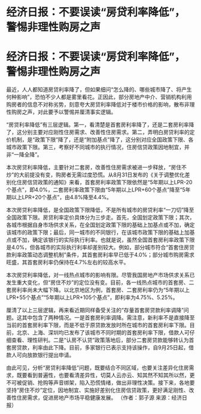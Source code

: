 # 经济日报：不要误读“房贷利率降低”，警惕非理性购房之声

# 经济日报：不要误读“房贷利率降低”，警惕非理性购房之声

最近，人人都知道房贷利率降了，但如果细问“怎么降的、哪些城市降了、将产生何种影响”，恐怕不少人都是雾里看花。正因此，部分房地产中介、营销机构利用购房者的信息不对称劣势，刻意夸大房贷利率降低对于楼市价格的影响，散布非理性购房之声，对此要予以警惕并厘清事实逻辑。

“房贷利率降低”有三层逻辑。第一，看清楚是首套房利率降了，还是二套房利率降了，这分别主要对应刚性住房需求、改善性住房需求。第二，弄明白房贷利率的定价机制，是“政策下限”降了，还是“附加基点”降了，这分别对应全国政策下限、各城市政策下限。第三，考察好不同城市的执行情况，住房信贷政策因地制宜，并非“一降全降”。

本次房贷利率降低，主要针对二套房，改善性住房需求被进一步释放，“房住不炒”的大前提没有变，购房者无需过度恐慌。从8月31日发布的《关于调整优化差别化住房信贷政策的通知》来看，首套房利率政策下限依然是“5年期以上LPR-20个基点”，即4.0%，二套房利率政策下限由“5年期以上LPR+60个基点”降至“5年期以上LPR+20个基点”，由4.8%降至4.4%。

本次房贷利率降低，是全国政策下限降低，不是所有城市的房贷利率“一刀切”降至全国政策下限。房贷利率定价具体分为三步走。首先，全国划定政策下限；其次，各城市根据自身市场供求关系，在全国划定政策下限的基础上加基点或不加，确定该城市的政策下限；最后，同一城市的不同银行，在该城市政策下限的基础上加基点或不加，确定该银行的实际执行利率。也就是说，虽然全国首套房利率政策下限是4.0%，但各城市的实际执行利率却差别较大。例如，部分城市符合“首套住房贷款利率政策动态调整机制”条件，其首套房利率早已低于4.0%；部分城市购房需求旺盛，其首套房利率仍保持在4.7%左右的较高水平。

本次房贷利率降低，对一线热点城市的影响有限。尽管我国房地产市场供求关系已发生重大变化，但“房住不炒”的定位没有变。目前，各一线热点城市的首套房、二套房利率尚未大幅下降。以北京地区为例，首套房、二套房利率仍为“5年期以上LPR+55个基点”“5年期以上LPR+105个基点”，即利率为4.75%、5.25%。

厘清了以上三层逻辑，再来看近期同样备受关注的“存量首套房贷款利率调降”问题。这其中包含了两种情况。一是首套房利率调降。需注意，新利率不是直接降至当前的首套房利率下限，而是不低于原贷款发放时所在城市的首套房利率下限。目前，北京、上海、深圳均已发布了该城市不同时期的首套房利率下限，借款人可仔细查看、理性研判。二是“认房不认贷”政策落地后，部分二套房贷款能够转认为首套房贷款，利率由此下降。目前，多家银行已表示支持该操作，自9月25日起，借款人可向放款银行提出申请。

由此可见，分析“房贷利率降低”问题，既要结合不同区域，也要关注差异化住房需求，既要看到普遍性，也要看清差异性，切莫人云亦云、知其然不知其所以然，更不可被促销、抢购等声音绑架，陷入恐慌情绪，做出非理性决策。接下来，各地要坚持“房住不炒”定位，因地制宜、实施好差别化住房信贷政策，更好满足刚性、改善性住房需求，促进房地产市场平稳健康发展。
（作者：郭子源 来源：经济日报）

